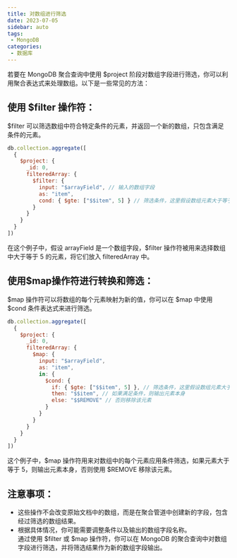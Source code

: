 ```yaml
---
title: 对数组进行筛选
date: 2023-07-05
sidebar: auto
tags: 
 - MongoDB
categories:
 - 数据库
---
```


若要在 MongoDB 聚合查询中使用 $project 阶段对数组字段进行筛选，你可以利用聚合表达式来处理数组。以下是一些常见的方法：  
## 使用 $filter 操作符：  
$filter 可以筛选数组中符合特定条件的元素，并返回一个新的数组，只包含满足条件的元素。 
```javascript
db.collection.aggregate([
  {
    $project: {
      _id: 0,
      filteredArray: {
        $filter: {
          input: "$arrayField", // 输入的数组字段
          as: "item",
          cond: { $gte: ["$$item", 5] } // 筛选条件，这里假设数组元素大于等于 5
        }
      }
    }
  }
])
```
在这个例子中，假设 arrayField 是一个数组字段，$filter 操作符被用来选择数组中大于等于 5 的元素，将它们放入 filteredArray 中。
## 使用$map操作符进行转换和筛选：
$map 操作符可以将数组的每个元素映射为新的值，你可以在 $map 中使用 $cond 条件表达式来进行筛选。
```javascript
db.collection.aggregate([
  {
    $project: {
      _id: 0,
      filteredArray: {
        $map: {
          input: "$arrayField",
          as: "item",
          in: {
            $cond: {
              if: { $gte: ["$$item", 5] }, // 筛选条件，这里假设数组元素大于等于 5
              then: "$$item", // 如果满足条件，则输出元素本身
              else: "$$REMOVE" // 否则移除该元素
            }
          }
        }
      }
    }
  }
])
```
这个例子中，$map 操作符用来对数组中的每个元素应用条件筛选，如果元素大于等于 5，则输出元素本身，否则使用 $REMOVE 移除该元素。
## 注意事项：
- 这些操作不会改变原始文档中的数组，而是在聚合管道中创建新的字段，包含经过筛选的数组结果。
- 根据具体情况，你可能需要调整条件以及输出的数组字段名称。  
通过使用 $filter 或 $map 操作符，你可以在 MongoDB 的聚合查询中对数组字段进行筛选，并将筛选结果作为新的数组字段输出。